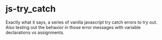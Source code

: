 # js-try_catch
Exactly what it says, a series of vanilla javascript try catch errors to try out.
Also testing out the behavior in those error messages with variable declarations vs assignments. 
